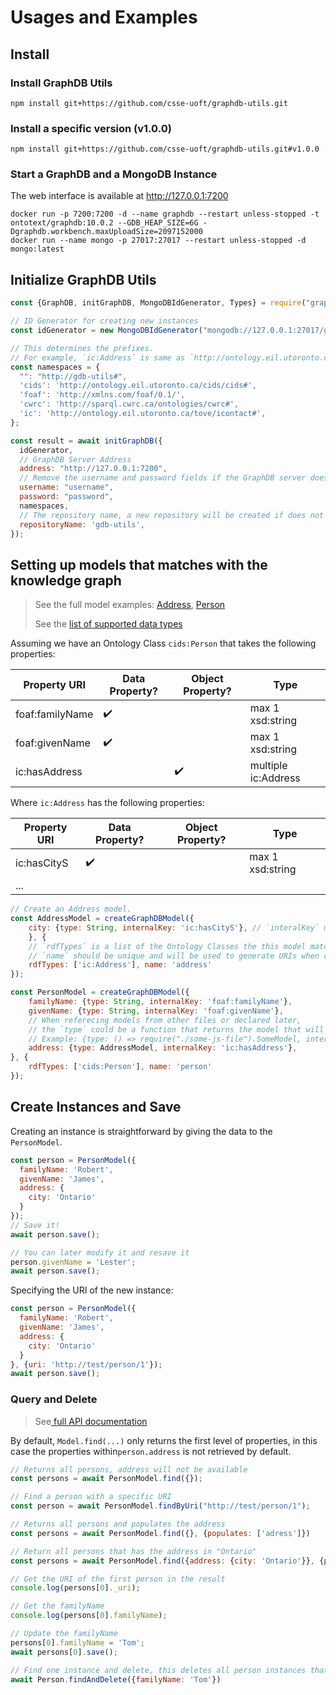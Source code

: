 # Usages and Examples

## Install
### Install GraphDB Utils
```shell
npm install git+https://github.com/csse-uoft/graphdb-utils.git
```

### Install a specific version (v1.0.0)
```shell
npm install git+https://github.com/csse-uoft/graphdb-utils.git#v1.0.0
```

### Start a GraphDB and a MongoDB Instance
The web interface is available at http://127.0.0.1:7200
```shell
docker run -p 7200:7200 -d --name graphdb --restart unless-stopped -t ontotext/graphdb:10.0.2 --GDB_HEAP_SIZE=6G -Dgraphdb.workbench.maxUploadSize=2097152000
docker run --name mongo -p 27017:27017 --restart unless-stopped -d mongo:latest
```

## Initialize GraphDB Utils
```js
const {GraphDB, initGraphDB, MongoDBIdGenerator, Types} = require("graphdb-utils");

// ID Generator for creating new instances
const idGenerator = new MongoDBIdGenerator("mongodb://127.0.0.1:27017/gdb-utils");

// This determines the prefixes.
// For example, `ic:Address` is same as `http://ontology.eil.utoronto.ca/tove/icontact#Address`
const namespaces = {
  "": "http://gdb-utils#",
  'cids': 'http://ontology.eil.utoronto.ca/cids/cids#',
  'foaf': 'http://xmlns.com/foaf/0.1/',
  'cwrc': 'http://sparql.cwrc.ca/ontologies/cwrc#',
  'ic': 'http://ontology.eil.utoronto.ca/tove/icontact#',
};

const result = await initGraphDB({
  idGenerator,
  // GraphDB Server Address
  address: "http://127.0.0.1:7200",
  // Remove the username and password fields if the GraphDB server does not require authentication 
  username: "username",
  password: "password",
  namespaces,
  // The repository name, a new repository will be created if does not exist.
  repositoryName: 'gdb-utils',
});
```

## Setting up models that matches with the knowledge graph

> See the full model examples: [Address](https://github.com/csse-uoft/Pathfinder/blob/main/backend/models/address.js),
> [Person](https://github.com/csse-uoft/Pathfinder/blob/main/backend/models/person.js)
> 
> See the [list of supported data types](datatypes.md)

Assuming we have an Ontology Class `cids:Person` that takes the following properties:

| Property URI    | Data Property? | Object Property? | Type                |
|-----------------|----------------|------------------|---------------------|
| foaf:familyName | ✔️              |                  | max 1 xsd:string    |
| foaf:givenName  | ✔️              |                  | max 1 xsd:string    |
| ic:hasAddress   |                | ✔️                | multiple ic:Address |

Where `ic:Address` has the following properties:

| Property URI | Data Property? | Object Property? | Type               |
|--------------|----------------|------------------|--------------------|
| ic:hasCityS  | ✔️              |                  | max 1 xsd:string   |
| ...          |                |                  |                    |

```js
// Create an Address model.
const AddressModel = createGraphDBModel({
    city: {type: String, internalKey: 'ic:hasCityS'}, // `interalKey` matches the property URI;
    }, {
    // `rdfTypes` is a list of the Ontology Classes the this model matches to.
    // `name` should be unique and will be used to generate URIs when creating new instances if uri is not specified.
    rdfTypes: ['ic:Address'], name: 'address'
});

const PersonModel = createGraphDBModel({
    familyName: {type: String, internalKey: 'foaf:familyName'},
    givenName: {type: String, internalKey: 'foaf:givenName'},
    // When referecing models from other files or declared later, 
    // the `type` could be a function that returns the model that will be evaluated later:
    // Example: {type: () => require("./some-js-file").SomeModel, internalKey: ...}
    address: {type: AddressModel, internalKey: 'ic:hasAddress'},
}, {
    rdfTypes: ['cids:Person'], name: 'person'
});
```

## Create Instances and Save
Creating an instance is straightforward by giving the data to the `PersonModel`.
```js
const person = PersonModel({
  familyName: 'Robert',
  givenName: 'James',
  address: {
    city: 'Ontario'
  }
});
// Save it!
await person.save();

// You can later modify it and resave it
person.givenName = 'Lester';
await person.save();
```
Specifying the URI of the new instance:
```js
const person = PersonModel({
  familyName: 'Robert',
  givenName: 'James',
  address: {
    city: 'Ontario'
  }
}, {uri: 'http://test/person/1'});
await person.save();
```

### Query and Delete
> See[ full API documentation](https://csse-uoft.github.io/graphdb-utils/classes/GraphDBModel.html#find)

By default, `Model.find(...)` only returns the first level of properties, in this case the properties within`person.address` is not retrieved by default.

```js
// Returns all persons, address will not be available
const persons = await PersonModel.find({});

// Find a person with a specific URI
const person = await PersonModel.findByUri("http://test/person/1");

// Returns all persons and populates the address
const persons = await PersonModel.find({}, {populates: ['adress']})

// Return all persons that has the address in "Ontario"
const persons = await PersonModel.find({address: {city: 'Ontario'}}, {populates: ['adress']})

// Get the URI of the first person in the result
console.log(persons[0]._uri);

// Get the familyName
console.log(persons[0].familyName);

// Update the familyName
persons[0].familyName = 'Tom';
await persons[0].save();

// Find one instance and delete, this deletes all person instances that have the name 'Tom'
await Person.findAndDelete({familyName: 'Tom'})
```

